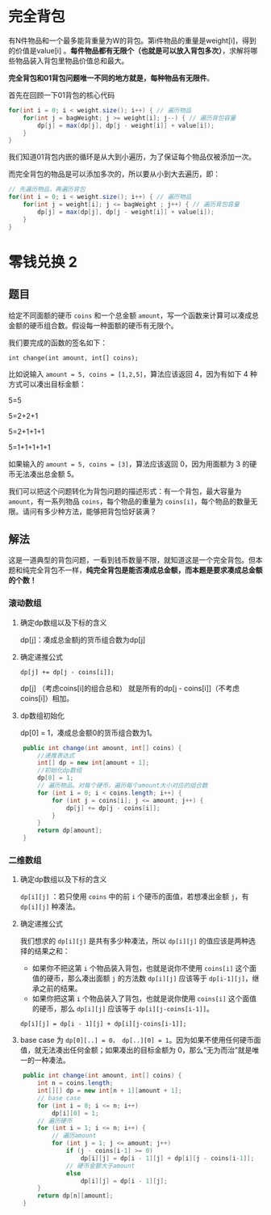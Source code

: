 # 完全背包

有N件物品和一个最多能背重量为W的背包。第i件物品的重量是weight[i]，得到的价值是value[i] 。**每件物品都有无限个（也就是可以放入背包多次）**，求解将哪些物品装入背包里物品价值总和最大。

**完全背包和01背包问题唯一不同的地方就是，每种物品有无限件**。

首先在回顾一下01背包的核心代码

```java
for(int i = 0; i < weight.size(); i++) { // 遍历物品
    for(int j = bagWeight; j >= weight[i]; j--) { // 遍历背包容量
        dp[j] = max(dp[j], dp[j - weight[i]] + value[i]);
    }
}
```

我们知道01背包内嵌的循环是从大到小遍历，为了保证每个物品仅被添加一次。

而完全背包的物品是可以添加多次的，所以要从小到大去遍历，即：

```java
// 先遍历物品，再遍历背包
for(int i = 0; i < weight.size(); i++) { // 遍历物品
    for(int j = weight[i]; j <= bagWeight ; j++) { // 遍历背包容量
        dp[j] = max(dp[j], dp[j - weight[i]] + value[i]);
    }
}
```

#  零钱兑换 2

## 题目

给定不同面额的硬币 `coins` 和一个总金额 `amount`，写一个函数来计算可以凑成总金额的硬币组合数。假设每一种面额的硬币有无限个。

我们要完成的函数的签名如下：

```
int change(int amount, int[] coins);
```

比如说输入 `amount = 5, coins = [1,2,5]`，算法应该返回 4，因为有如下 4 种方式可以凑出目标金额：

5=5

5=2+2+1

5=2+1+1+1

5=1+1+1+1+1

如果输入的 `amount = 5, coins = [3]`，算法应该返回 0，因为用面额为 3 的硬币无法凑出总金额 5。

我们可以把这个问题转化为背包问题的描述形式：有一个背包，最大容量为 `amount`，有一系列物品 `coins`，每个物品的重量为 `coins[i]`，每个物品的数量无限。请问有多少种方法，能够把背包恰好装满？

## 解法

这是一道典型的背包问题，一看到钱币数量不限，就知道这是一个完全背包。但本题和纯完全背包不一样，**纯完全背包是能否凑成总金额，而本题是要求凑成总金额的个数！**

### 滚动数组

1.  确定dp数组以及下标的含义

    dp[j]：凑成总金额j的货币组合数为dp[j]

2.  确定递推公式

    `dp[j] += dp[j - coins[i]];`

    dp[j] （考虑coins[i]的组合总和） 就是所有的dp[j - coins[i]]（不考虑coins[i]）相加。

3.   dp数组初始化

     dp[0] = 1，凑成总金额0的货币组合数为1。

```java
    public int change(int amount, int[] coins) {
        //递推表达式
        int[] dp = new int[amount + 1];
        //初始化dp数组
        dp[0] = 1;
        // 遍历物品。对每个硬币，遍历每个amount大小对应的组合数
        for (int i = 0; i < coins.length; i++) {
            for (int j = coins[i]; j <= amount; j++) {
                dp[j] += dp[j - coins[i]];
            }
        }
        return dp[amount];
    }
```

### 二维数组

1.   确定dp数组以及下标的含义

     `dp[i][j]` ：若只使用 `coins` 中的前 `i` 个硬币的面值，若想凑出金额 `j`，有 `dp[i][j]` 种凑法。

2.   确定递推公式

     我们想求的 `dp[i][j]` 是共有多少种凑法，所以 `dp[i][j]` 的值应该是两种选择的结果之和：

     -   如果你不把这第 `i` 个物品装入背包，也就是说你不使用 `coins[i]` 这个面值的硬币，那么凑出面额 `j` 的方法数 `dp[i][j]` 应该等于 `dp[i-1][j]`，继承之前的结果。
     -   如果你把这第 `i` 个物品装入了背包，也就是说你使用 `coins[i]` 这个面值的硬币，那么 `dp[i][j]` 应该等于 `dp[i][j-coins[i-1]]`。

     `dp[i][j] = dp[i - 1][j] + dp[i][j-coins[i-1]];`

3.   base case 为 `dp[0][..] = 0， dp[..][0] = 1`。因为如果不使用任何硬币面值，就无法凑出任何金额；如果凑出的目标金额为 0，那么“无为而治”就是唯一的一种凑法。

```java
    public int change(int amount, int[] coins) {
        int n = coins.length;
        int[][] dp = new int[n + 1][amount + 1];
        // base case
        for (int i = 0; i <= n; i++)
            dp[i][0] = 1;
		// 遍历硬币
        for (int i = 1; i <= n; i++) {
            // 遍历amount
            for (int j = 1; j <= amount; j++)
                if (j - coins[i-1] >= 0)
                    dp[i][j] = dp[i - 1][j] + dp[i][j - coins[i-1]];
            	// 硬币金额大于amount
                else
                    dp[i][j] = dp[i - 1][j];
        }
        return dp[n][amount];
    }
```

